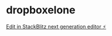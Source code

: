 # dropboxelone

[Edit in StackBlitz next generation editor ⚡️](https://stackblitz.com/~/github.com/murilomisturanucleus/dropboxelone)